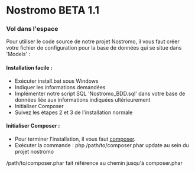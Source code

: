 # Nostromo BETA 1.1
### Vol dans l'espace
Pour utiliser le code source de notre projet Nostromo, il vous faut créer votre fichier de configuration pour la base de données qui se situe dans 'Models' :
 
#### Installation facile :
 - Exécuter install.bat sous Windows
 - Indiquer les informations demandées
 - Implémenter notre script SQL 'Nostromo_BDD.sql' dans votre base de données liée aux informations indiquées ultérieurement
 - Initialiser Composer
 - Suivez les étapes 2 et 3 de l'installation normale
#### Initialiser Composer :
 - Pour terminer l'installation, il vous faut [composer].
 - Exécuter la commande : php /path/to/composer.phar update au sein du projet nostromo

/path/to/composer.phar fait référence au chemin jusqu'à composer.phar
 
 
[composer]: https://getcomposer.org/download/